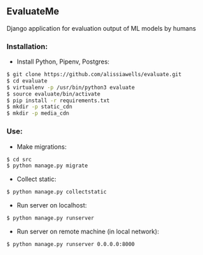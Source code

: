 ## EvaluateMe
Django application for evaluation output of ML models by humans

### Installation:
* Install Python, Pipenv, Postgres:
```sh
$ git clone https://github.com/alissiawells/evaluate.git
$ cd evaluate
$ virtualenv -p /usr/bin/python3 evaluate
$ source evaluate/bin/activate
$ pip install -r requirements.txt
$ mkdir -p static_cdn
$ mkdir -p media_cdn
```

### Use:

* Make migrations: 
```sh
$ cd src
$ python manage.py migrate
```

* Collect static:
```sh
$ python manage.py collectstatic
```

* Run server on localhost:
```sh
$ python manage.py runserver
```

* Run server on remote machine (in local network):
```sh
$ python manage.py runserver 0.0.0.0:8000
```
